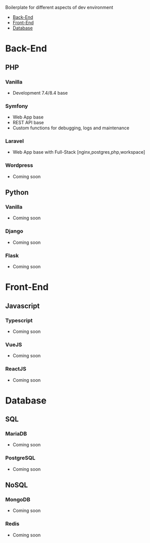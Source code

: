 Boilerplate for different aspects of dev environment
- [Back-End](#back-kend)
- [Front-End](#front-end)
- [Database](#database)


# Back-End

## PHP
### Vanilla
- Development 7.4/8.4 base

### Symfony
- Web App base
- REST API base
- Custom functions for debugging, logs and maintenance

### Laravel
- Web App base with Full-Stack [nginx,postgres,php,workspace]

### Wordpress
- Coming soon


## Python
### Vanilla
- Coming soon
  
### Django
- Coming soon

### Flask
- Coming soon



# Front-End

## Javascript
### Typescript
- Coming soon

### VueJS
- Coming soon

### ReactJS
- Coming soon



# Database

## SQL
### MariaDB
- Coming soon

### PostgreSQL
- Coming soon


## NoSQL
### MongoDB
- Coming soon

### Redis
- Coming soon

